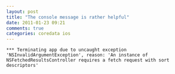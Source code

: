 ```yaml
---
layout: post
title: "The console message is rather helpful"
date: 2011-01-23 09:21
comments: true
categories: coredata ios
---
```


```*** Terminating app due to uncaught exception 'NSInvalidArgumentException', reason: 'An instance of NSFetchedResultsController requires a fetch request with sort descriptors'```


